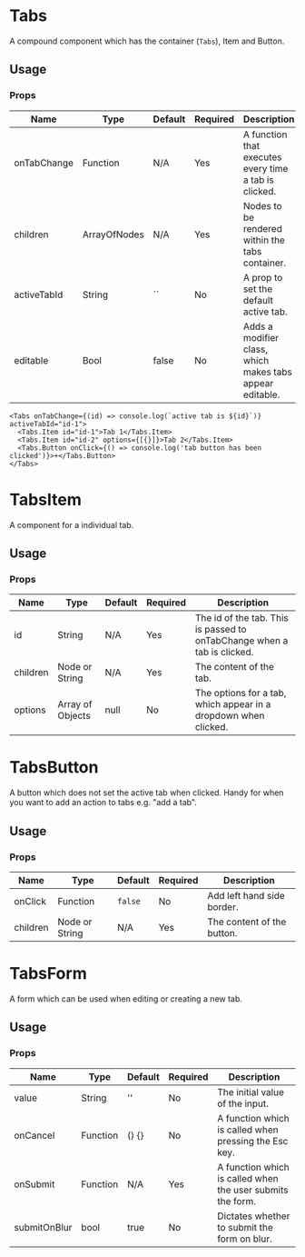 # Tabs
A compound component which has the container (`Tabs`), Item and Button.

## Usage

### Props

| Name                | Type          | Default   | Required | Description                                                                   |
| ------------------- |-------------- | --------- | -------- |------------------------------------------------------------------------------ |
| onTabChange         | Function      | N/A       | Yes      | A function that executes every time a tab is clicked.                         |
| children            | ArrayOfNodes  | N/A       | Yes      | Nodes to be rendered within the tabs container.                               |
| activeTabId         | String        | ``        | No       | A prop to set the default active tab.                                         |
| editable            | Bool          | false     | No       | Adds a modifier class, which makes tabs appear editable.                      |

```
<Tabs onTabChange={(id) => console.log(`active tab is ${id}`)} activeTabId="id-1">
  <Tabs.Item id="id-1">Tab 1</Tabs.Item>
  <Tabs.Item id="id-2" options={[{}]}>Tab 2</Tabs.Item>
  <Tabs.Button onClick={() => console.log('tab button has been clicked')}>+</Tabs.Button>
</Tabs>
```

# TabsItem
A component for a individual tab.

## Usage

### Props

| Name                | Type             | Default   | Required | Description                                                                   |
| ------------------- |--------------    | --------- | -------- |------------------------------------------------------------------------------ |
| id                  | String           | N/A       | Yes      | The id of the tab. This is passed to onTabChange when a tab is clicked.       |
| children            | Node or String   | N/A       | Yes      | The content of the tab.                                                       |
| options             | Array of Objects | null      | No       | The options for a tab, which appear in a dropdown when clicked.               |

# TabsButton
A button which does not set the active tab when clicked. Handy for when you want to add an action to tabs e.g. "add a tab".

## Usage

### Props

| Name                | Type          | Default   | Required | Description                                                                   |
| ------------------- |-------------- | --------- | -------- |------------------------------------------------------------------------------ |
| onClick             | Function      | `false`   | No       | Add left hand side border.                                                    |
| children            | Node or String  | N/A       | Yes      | The content of the button.

# TabsForm
A form which can be used when editing or creating a new tab.

## Usage

### Props

| Name               | Type          | Default   | Required | Description                                                                   |
| ------------------ |-------------- | --------- | -------- |------------------------------------------------------------------------------ |
| value              | String        | ''        | No       | The initial value of the input.                                               |
| onCancel           | Function      | () {}     | No       | A function which is called when pressing the Esc key.                         |
| onSubmit           | Function      | N/A       | Yes      | A function which is called when the user submits the form.                    |
| submitOnBlur       | bool          | true      | No       | Dictates whether to submit the form on blur.                    |
